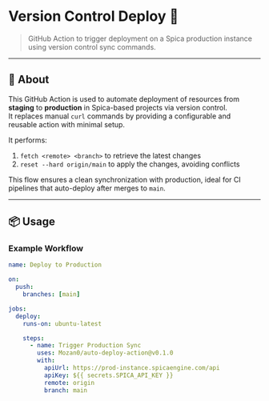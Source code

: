 # Version Control Deploy 🚀

> GitHub Action to trigger deployment on a Spica production instance using version control sync commands.

---

## 🧩 About

This GitHub Action is used to automate deployment of resources from **staging** to **production** in Spica-based projects via version control.  
It replaces manual `curl` commands by providing a configurable and reusable action with minimal setup.

It performs:

1. `fetch <remote> <branch>` to retrieve the latest changes
2. `reset --hard origin/main` to apply the changes, avoiding conflicts

This flow ensures a clean synchronization with production, ideal for CI pipelines that auto-deploy after merges to `main`.

---

## 📦 Usage

### Example Workflow

```yaml
name: Deploy to Production

on:
  push:
    branches: [main]

jobs:
  deploy:
    runs-on: ubuntu-latest

    steps:
      - name: Trigger Production Sync
        uses: Mozan0/auto-deploy-action@v0.1.0
        with:
          apiUrl: https://prod-instance.spicaengine.com/api
          apiKey: ${{ secrets.SPICA_API_KEY }}
          remote: origin
          branch: main
```
